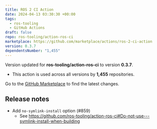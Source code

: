 ```yaml
---
title: ROS 2 CI Action
date: 2024-04-13 03:30:30 +00:00
tags:
  - ros-tooling
  - GitHub Actions
draft: false
repo: ros-tooling/action-ros-ci
marketplace: https://github.com/marketplace/actions/ros-2-ci-action
version: 0.3.7
dependentsNumber: "1,455"
---
```



Version updated for **ros-tooling/action-ros-ci** to version **0.3.7**.
- This action is used across all versions by **1,455** repositories.

Go to the [GitHub Marketplace](https://github.com/marketplace/actions/ros-2-ci-action) to find the latest changes.

## Release notes

* Add `no-symlink-install` option (#859)
    * See https://github.com/ros-tooling/action-ros-ci#Do-not-use---symlink-install-when-building
